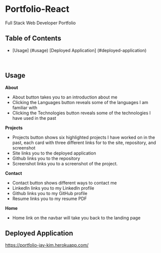 # Portfolio-React
Full Stack Web Developer Portfolio
<br/>

## Table of Contents
* [Usage] (#usage)
[Deployed Application] (#deployed-application)

<br/>

## Usage
**About**
<br/>
* About button takes you to an introduction about me 
* Clicking the Languages button reveals some of the languages I am familiar with
* Clicking the Technologies button reveals some of the technologies I have used in the past

**Projects**
* Projects button shows six highlighted projects I have worked on in the past, each card with three different links for to the site, repository, and screenshot
* Site links you to the deployed application
* Github links you to the repository
* Screenshot links you to a screenshot of the project.

**Contact**
* Contact button shows different ways to contact me
* LinkedIn links you to my LinkedIn profile
* Github links you to my GitHub profile
* Resume links you to my resume PDF

**Home**
* Home link on the navbar will take you back to the landing page

## Deployed Application
https://portfolio-jay-kim.herokuapp.com/
